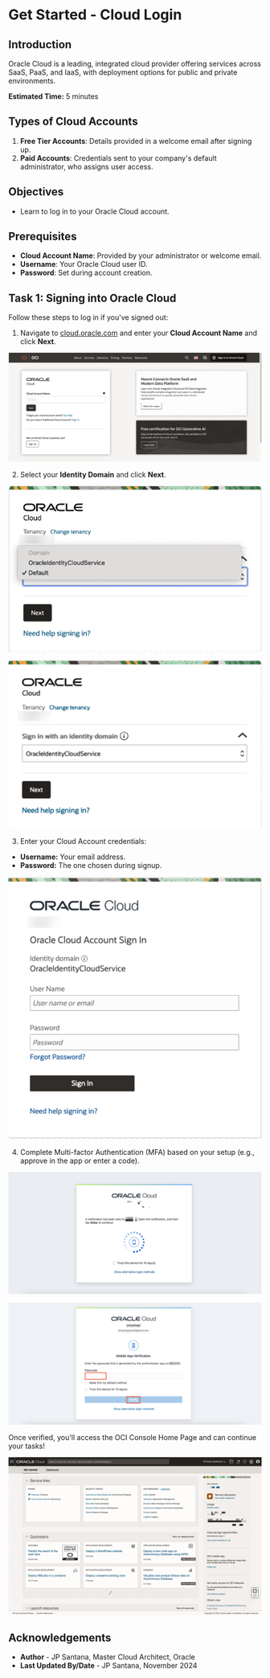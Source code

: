 # Get Started - Cloud Login

## Introduction

Oracle Cloud is a leading, integrated cloud provider offering services across SaaS, PaaS, and IaaS, with deployment options for public and private environments.

**Estimated Time:** 5 minutes

## Types of Cloud Accounts

1. **Free Tier Accounts**: Details provided in a welcome email after signing up.
2. **Paid Accounts**: Credentials sent to your company's default administrator, who assigns user access.

## Objectives

- Learn to log in to your Oracle Cloud account.

## Prerequisites

- **Cloud Account Name**: Provided by your administrator or welcome email.
- **Username**: Your Oracle Cloud user ID.
- **Password**: Set during account creation.

## Task 1: Signing into Oracle Cloud

Follow these steps to log in if you've signed out:

1. Navigate to [cloud.oracle.com](https://cloud.oracle.com) and enter your **Cloud Account Name** and click **Next**.

![Image alt text](images/sample1.png)

2. Select your **Identity Domain** and click **Next**.

![Image alt text](images/sample2.png)

![Image alt text](images/sample3.png)

3. Enter your Cloud Account credentials:

- **Username:** Your email address.
- **Password:** The one chosen during signup.

![Image alt text](images/sample4.png)

4. Complete Multi-factor Authentication (MFA) based on your setup (e.g., approve in the app or enter a code).

![Image alt text](images/sample5.png)

![Image alt text](images/sample6.png)

Once verified, you'll access the OCI Console Home Page and can continue your tasks!

![Image alt text](images/sample7.png)

## Acknowledgements

- **Author** - JP Santana, Master Cloud Architect, Oracle
- **Last Updated By/Date** - JP Santana, November 2024
